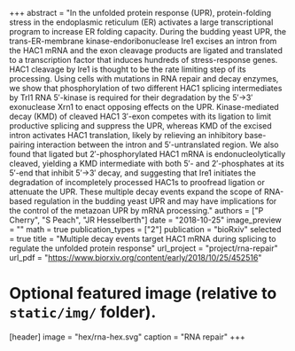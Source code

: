+++
abstract = "In the unfolded protein response (UPR), protein-folding stress in the endoplasmic reticulum (ER) activates a large transcriptional program to increase ER folding capacity. During the budding yeast UPR, the trans-ER-membrane kinase-endoribonuclease Ire1 excises an intron from the HAC1 mRNA and the exon cleavage products are ligated and translated to a transcription factor that induces hundreds of stress-response genes. HAC1 cleavage by Ire1 is thought to be the rate limiting step of its processing. Using cells with mutations in RNA repair and decay enzymes, we show that phosphorylation of two different HAC1 splicing intermediates by Trl1 RNA 5′-kinase is required for their degradation by the 5′→3′ exonuclease Xrn1 to enact opposing effects on the UPR. Kinase-mediated decay (KMD) of cleaved HAC1 3′-exon competes with its ligation to limit productive splicing and suppress the UPR, whereas KMD of the excised intron activates HAC1 translation, likely by relieving an inhibitory base-pairing interaction between the intron and 5′-untranslated region. We also found that ligated but 2′-phosphorylated HAC1 mRNA is endonucleolytically cleaved, yielding a KMD intermediate with both 5′- and 2′-phosphates at its 5′-end that inhibit 5′→3′ decay, and suggesting that Ire1 initiates the degradation of incompletely processed HAC1s to proofread ligation or attenuate the UPR. These multiple decay events expand the scope of RNA-based regulation in the budding yeast UPR and may have implications for the control of the metazoan UPR by mRNA processing."
authors = ["P Cherry", "S Peach", "JR Hesselberth"]
date = "2018-10-25"
image_preview = ""
math = true
publication_types = ["2"]
publication = "bioRxiv"
selected = true
title = "Multiple decay events target HAC1 mRNA during splicing to regulate the unfolded protein response"
url_project = "project/rna-repair"
url_pdf = "https://www.biorxiv.org/content/early/2018/10/25/452516"

# Optional featured image (relative to `static/img/` folder).
[header]
image = "hex/rna-hex.svg"
caption = "RNA repair"
+++
    
